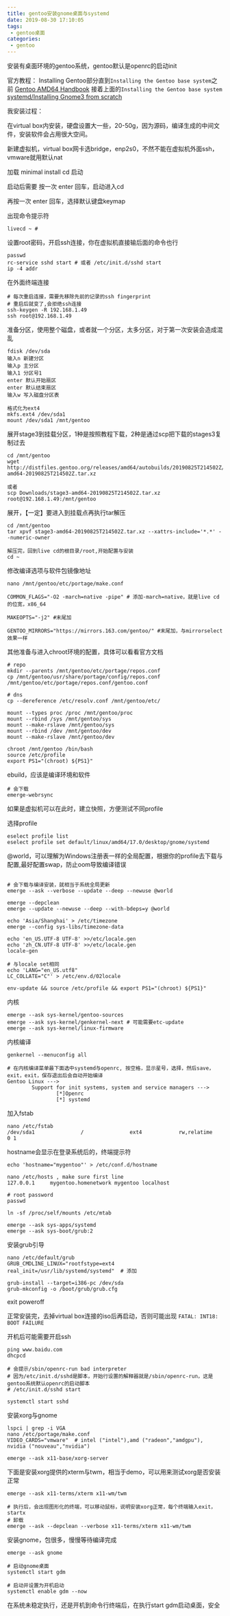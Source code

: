 ```yaml
---
title: gentoo安装gnome桌面与systemd
date: 2019-08-30 17:10:05
tags:
 - gentoo桌面
categories:
 - gentoo
---
```


安装有桌面环境的gentoo系统，gentoo默认是openrc的启动init

官方教程：
Installing Gentoo部分直到``Installing the Gentoo base system``之前 [Gentoo AMD64 Handbook](https://wiki.gentoo.org/wiki/Handbook:AMD64)
接着上面的``Installing the Gentoo base system`` [systemd/Installing Gnome3 from scratch](https://wiki.gentoo.org/wiki/Systemd/Installing_Gnome3_from_scratch)

我安装过程：

在virtual box内安装，硬盘设置大一些，20-50g，因为源码，编译生成的中间文件，安装软件会占用很大空间。

新建虚拟机，virtual box网卡选bridge，enp2s0，不然不能在虚拟机外面ssh，vmware就用默认nat

加载 minimal install cd 启动

启动后需要 按一次 enter 回车，启动进入cd

再按一次 enter 回车，选择默认键盘keymap

出现命令提示符
```
livecd ~ #
```
设置root密码，开启ssh连接，你在虚拟机直接输后面的命令也行
```
passwd
rc-service sshd start # 或者 /etc/init.d/sshd start
ip -4 addr
```
在外面终端连接
```
# 每次重启连接，需要先移除先前的记录的ssh fingerprint
# 重启后就变了,会拒绝ssh连接
ssh-keygen -R 192.168.1.49
ssh root@192.168.1.49
```
准备分区，使用整个磁盘，或者就一个分区，太多分区，对于第一次安装会造成混乱
```
fdisk /dev/sda
输入n 新建分区
输入p 主分区
输入1 分区号1
enter 默认开始扇区
enter 默认结束扇区
输入w 写入磁盘分区表

格式化为ext4
mkfs.ext4 /dev/sda1
mount /dev/sda1 /mnt/gentoo
```
展开stage3到挂载分区，1种是按照教程下载，2种是通过scp把下载的stages3复制过去
```
cd /mnt/gentoo
wget http://distfiles.gentoo.org/releases/amd64/autobuilds/20190825T214502Z/stage3-amd64-20190825T214502Z.tar.xz

或者
scp Downloads/stage3-amd64-20190825T214502Z.tar.xz root@192.168.1.49:/mnt/gentoo
```
展开，【一定】要进入到挂载点再执行tar解压
```
cd /mnt/gentoo
tar xpvf stage3-amd64-20190825T214502Z.tar.xz --xattrs-include='*.*' --numeric-owner

解压完，回到live cd的根目录/root,开始配置与安装
cd ~
```

修改编译选项与软件包镜像地址
```
nano /mnt/gentoo/etc/portage/make.conf 

COMMON_FLAGS="-O2 -march=native -pipe" # 添加-march=native，就是live cd的位宽，x86_64

MAKEOPTS="-j2" #末尾加

GENTOO_MIRRORS="https://mirrors.163.com/gentoo/" #末尾加，与mirrorselect效果一样
```
其他准备与进入chroot环境的配置，具体可以看看官方文档

```
# repo
mkdir --parents /mnt/gentoo/etc/portage/repos.conf
cp /mnt/gentoo/usr/share/portage/config/repos.conf /mnt/gentoo/etc/portage/repos.conf/gentoo.conf

# dns
cp --dereference /etc/resolv.conf /mnt/gentoo/etc/

mount --types proc /proc /mnt/gentoo/proc
mount --rbind /sys /mnt/gentoo/sys
mount --make-rslave /mnt/gentoo/sys
mount --rbind /dev /mnt/gentoo/dev
mount --make-rslave /mnt/gentoo/dev

chroot /mnt/gentoo /bin/bash
source /etc/profile
export PS1="(chroot) ${PS1}"
```
ebuild，应该是编译环境和软件
```
# 会下载
emerge-webrsync
```
如果是虚拟机可以在此时，建立快照，方便测试不同profile

选择profile
```
eselect profile list
eselect profile set default/linux/amd64/17.0/desktop/gnome/systemd
```

@world，可以理解为Windows注册表一样的全局配置，根据你的profile去下载与配置,最好配置swap，防止oom导致编译错误
```

# 会下载与编译安装，就相当于系统全局更新
emerge --ask --verbose --update --deep --newuse @world

emerge --depclean
emerge --update --newuse --deep --with-bdeps=y @world
```

```
echo 'Asia/Shanghai' > /etc/timezone
emerge --config sys-libs/timezone-data

echo 'en_US.UTF-8 UTF-8' >>/etc/locale.gen
echo 'zh_CN.UTF-8 UTF-8' >>/etc/locale.gen
locale-gen

# 与locale set相同
echo 'LANG="en_US.utf8"
LC_COLLATE="C"' > /etc/env.d/02locale
```

```
env-update && source /etc/profile && export PS1="(chroot) ${PS1}"
```

内核
```
emerge --ask sys-kernel/gentoo-sources
emerge --ask sys-kernel/genkernel-next # 可能需要etc-update
emerge --ask sys-kernel/linux-firmware
```
内核编译
```
genkernel --menuconfig all

# 在内核编译菜单最下面选中systemd与openrc, 按空格，显示星号，选择，然后save，exit，exit，保存退出后会自动开始编译
Gentoo Linux --->
        Support for init systems, system and service managers --->
                [*]Openrc 
                [*] systemd
```

加入fstab
```
nano /etc/fstab
/dev/sda1               /               ext4            rw,relatime     0 1
```

hostname会显示在登录系统后的，终端提示符
```
echo 'hostname="mygentoo"' > /etc/conf.d/hostname

nano /etc/hosts , make sure first line
127.0.0.1     mygentoo.homenetwork mygentoo localhost

# root password
passwd
```

```
ln -sf /proc/self/mounts /etc/mtab
```
```
emerge --ask sys-apps/systemd
emerge --ask sys-boot/grub:2
```

安装grub引导
```
nano /etc/default/grub
GRUB_CMDLINE_LINUX="rootfstype=ext4 real_init=/usr/lib/systemd/systemd"  # 添加

grub-install --target=i386-pc /dev/sda
grub-mkconfig -o /boot/grub/grub.cfg
```

exit
poweroff

正常安装完，去掉virtual box连接的iso后再启动，否则可能出现 ``FATAL: INT18: BOOT FAILURE ``

开机后可能需要开启ssh
```
ping www.baidu.com
dhcpcd

# 会提示/sbin/openrc-run bad interpreter
# 因为/etc/init.d/sshd是脚本，开始行设置的解释器就是/sbin/openrc-run，这是gentoo系统默认openrc的启动脚本
# /etc/init.d/sshd start 

systemctl start sshd
```

安装xorg与gnome

```
lspci | grep -i VGA
nano /etc/portage/make.conf
VIDEO_CARDS="vmware"  # intel ("intel"),amd ("radeon","amdgpu"), nvidia ("nouveau","nvidia")
```

```
emerge --ask x11-base/xorg-server
```
下面是安装xorg提供的xterm与twm，相当于demo，可以用来测试xorg是否安装正常
```
emerge --ask x11-terms/xterm x11-wm/twm

# 执行后，会出现图形化的终端，可以移动鼠标，说明安装xorg正常，每个终端输入exit，
startx
# 卸载
emerge --ask --depclean --verbose x11-terms/xterm x11-wm/twm
```
安装gnome，包很多，慢慢等待编译完成
```
emerge --ask gnome

# 启动gnome桌面
systemctl start gdm
```

```
# 启动并设置为开机启动
systemctl enable gdm --now
```

在系统未稳定执行，还是开机到命令行终端后，在执行start gdm启动桌面，安全
